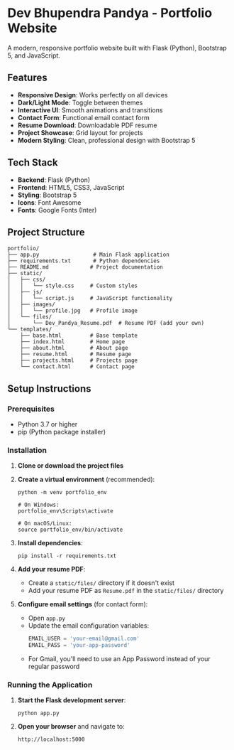 # Dev Bhupendra Pandya - Portfolio Website

A modern, responsive portfolio website built with Flask (Python), Bootstrap 5, and JavaScript.

## Features

- **Responsive Design**: Works perfectly on all devices
- **Dark/Light Mode**: Toggle between themes
- **Interactive UI**: Smooth animations and transitions
- **Contact Form**: Functional email contact form
- **Resume Download**: Downloadable PDF resume
- **Project Showcase**: Grid layout for projects
- **Modern Styling**: Clean, professional design with Bootstrap 5

## Tech Stack

- **Backend**: Flask (Python)
- **Frontend**: HTML5, CSS3, JavaScript
- **Styling**: Bootstrap 5
- **Icons**: Font Awesome
- **Fonts**: Google Fonts (Inter)

## Project Structure

```
portfolio/
├── app.py                 # Main Flask application
├── requirements.txt       # Python dependencies
├── README.md             # Project documentation
├── static/
│   ├── css/
│   │   └── style.css     # Custom styles
│   ├── js/
│   │   └── script.js     # JavaScript functionality
│   ├── images/
│   │   └── profile.jpg   # Profile image
│   └── files/
│       └── Dev_Pandya_Resume.pdf  # Resume PDF (add your own)
└── templates/
    ├── base.html         # Base template
    ├── index.html        # Home page
    ├── about.html        # About page
    ├── resume.html       # Resume page
    ├── projects.html     # Projects page
    └── contact.html      # Contact page
```

## Setup Instructions

### Prerequisites

- Python 3.7 or higher
- pip (Python package installer)

### Installation

1. **Clone or download the project files**

2. **Create a virtual environment** (recommended):
   ```
   python -m venv portfolio_env
   
   # On Windows:
   portfolio_env\Scripts\activate
   
   # On macOS/Linux:
   source portfolio_env/bin/activate
   ```

3. **Install dependencies**:
   ```
   pip install -r requirements.txt
   ```

4. **Add your resume PDF**:
   - Create a `static/files/` directory if it doesn't exist
   - Add your resume PDF as `Resume.pdf` in the `static/files/` directory

5. **Configure email settings** (for contact form):
   - Open `app.py`
   - Update the email configuration variables:
     ```python
     EMAIL_USER = 'your-email@gmail.com'
     EMAIL_PASS = 'your-app-password'
     ```
   - For Gmail, you'll need to use an App Password instead of your regular password

### Running the Application

1. **Start the Flask development server**:
   ```
   python app.py
   ```

2. **Open your browser** and navigate to:
   ```
   http://localhost:5000
   ```


